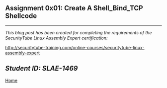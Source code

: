 ## Assignment 0x01: Create A Shell_Bind_TCP Shellcode
---
_This blog post has been created for completing the requirements of the SecurityTube Linux Assembly Expert certification:_

<http://securitytube-training.com/online-courses/securitytube-linux-assembly-expert>

_Student ID: SLAE-1469_
---
[Home](norrismw.github.io/SLAE)
